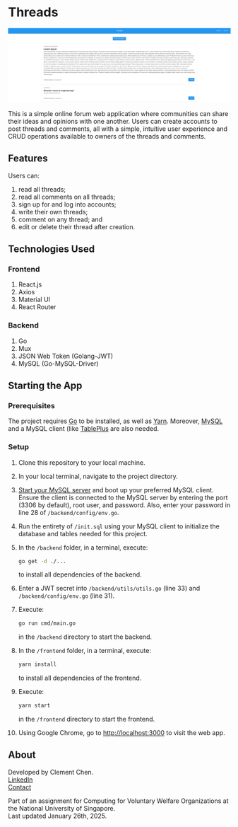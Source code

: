 # Threads

![Demo](images/demo.png)

This is a simple online forum web application where communities can share their ideas and opinions with one another. Users can create accounts to post threads and comments, all with a simple, intuitive user experience and CRUD operations available to owners of the threads and comments.

## Features

Users can:
1. read all threads;
2. read all comments on all threads;
3. sign up for and log into accounts;
4. write their own threads;
5. comment on any thread; and
6. edit or delete their thread after creation.

## Technologies Used

### Frontend

1. React.js
2. Axios
3. Material UI
4. React Router

### Backend

1. Go
2. Mux
3. JSON Web Token (Golang-JWT)
4. MySQL (Go-MySQL-Driver)

## Starting the App

### Prerequisites

The project requires [Go](https://go.dev) to be installed, as well as [Yarn](https://yarnpkg.com). Moreover, [MySQL](https://www.mysql.com) and a MySQL client (like [TablePlus](https://tableplus.com) are also needed.

### Setup

1. Clone this repository to your local machine.
2. In your local terminal, navigate to the project directory.
3. [Start your MySQL server](https://dev.mysql.com/doc/mysql-getting-started/en/) and boot up your preferred MySQL client. Ensure the client is connected to the MySQL server by entering the port (3306 by default), root user, and password. Also, enter your password in line 28 of `/backend/config/env.go`.
4. Run the entirety of `/init.sql` using your MySQL client to initialize the database and tables needed for this project.
5. In the `/backend` folder, in a terminal, execute:

   ```bash
   go get -d ./...
   ```

   to install all dependencies of the backend.

6. Enter a JWT secret into `/backend/utils/utils.go` (line 33) and `/backend/config/env.go` (line 31).
7. Execute:

   ```bash
   go run cmd/main.go
   ```

   in the `/backend` directory to start the backend.
8. In the `/frontend` folder, in a terminal, execute:

   ```bash
   yarn install
   ```

   to install all dependencies of the frontend.
9. Execute:

   ```bash
   yarn start
   ```

   in the `/frontend` directory to start the frontend.
10. Using Google Chrome, go to [http://localhost:3000](http://localhost:3000) to visit the web app.

## About

Developed by Clement Chen.  
[LinkedIn](https://www.linkedin.com/in/clementchendra)  
[Contact](mailto:clementaditya@gmail.com)

Part of an assignment for Computing for Voluntary Welfare Organizations at the National University of Singapore.  
Last updated January 26th, 2025.

